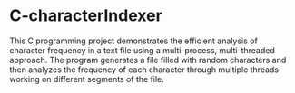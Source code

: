 # C-characterIndexer
This C programming project demonstrates the efficient analysis of character frequency in a text file using a multi-process, multi-threaded approach. The program generates a file filled with random characters and then analyzes the frequency of each character through multiple threads working on different segments of the file.
